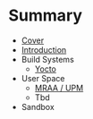 # Summary

* [Cover](README.md)
* [Introduction](documentation/Introduction.md)
* Build Systems
   * [Yocto](documentation/Yocto.md)
* User Space
   * [MRAA / UPM](documentation/MraaUpm.md)
   * Tbd
* Sandbox


